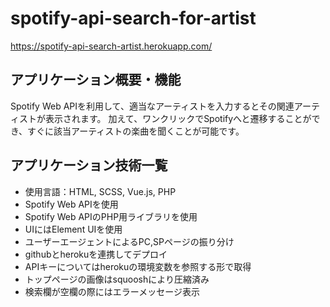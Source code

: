 # spotify-api-search-for-artist
https://spotify-api-search-artist.herokuapp.com/

## アプリケーション概要・機能
Spotify Web APIを利用して、適当なアーティストを入力するとその関連アーティストが表示されます。
加えて、ワンクリックでSpotifyへと遷移することができ、すぐに該当アーティストの楽曲を聞くことが可能です。

## アプリケーション技術一覧
- 使用言語：HTML, SCSS, Vue.js, PHP
- Spotify Web APIを使用
- Spotify Web APIのPHP用ライブラリを使用
- UIにはElement UIを使用
- ユーザーエージェントによるPC,SPページの振り分け
- githubとherokuを連携してデプロイ
- APIキーについてはherokuの環境変数を参照する形で取得
- トップページの画像はsquooshにより圧縮済み
- 検索欄が空欄の際にはエラーメッセージ表示
